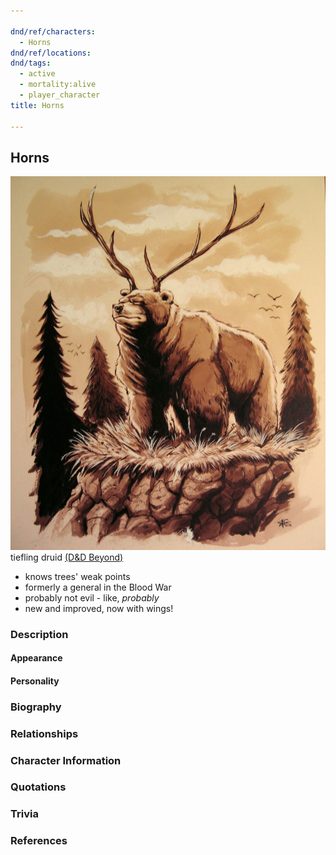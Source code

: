 ```yaml
---

dnd/ref/characters:
  - Horns
dnd/ref/locations:
dnd/tags:
  - active
  - mortality:alive
  - player_character
title: Horns

---
```


## Horns

![Pasted image 20211106142316.png](/images/dnd/pc-horns.png)
tiefling druid
[(D&D Beyond)](https://ddb.ac/characters/3460406/iBAXVm)

- knows trees' weak points
- formerly a general in the Blood War
- probably not evil - like, _probably_
- new and improved, now with wings!

### Description

#### Appearance

#### Personality

### Biography

### Relationships

### Character Information

### Quotations

### Trivia

### References
